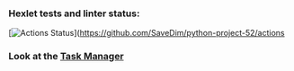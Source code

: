### Hexlet tests and linter status:
[![Actions Status](https://github.com/SaveDim/python-project-52/actions/workflows/hexlet-check.yml/badge.svg)](https://github.com/SaveDim/python-project-52/actions

### Look at the  [Task Manager](https://task-manager-4tys.onrender.com)